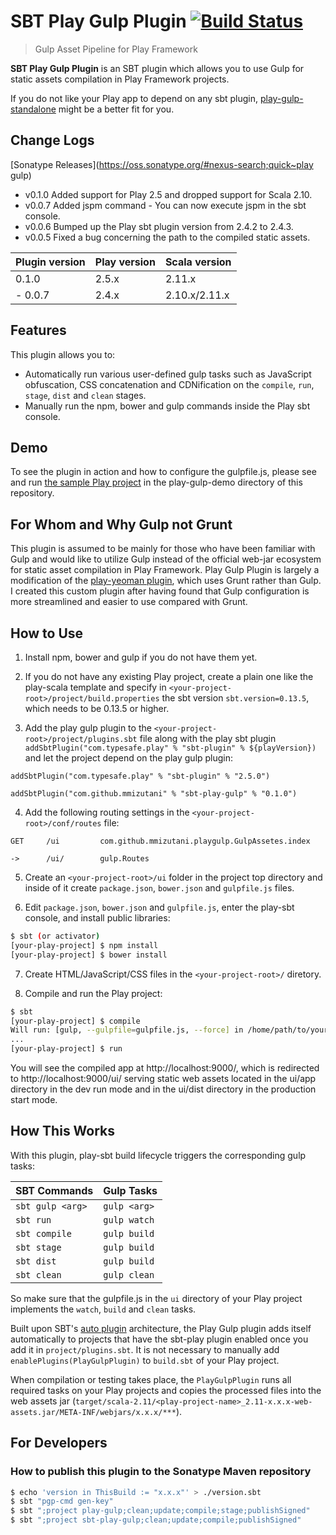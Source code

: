 # SBT Play Gulp Plugin [![Build Status](https://travis-ci.org/mmizutani/sbt-play-gulp.svg?branch=master)](https://travis-ci.org/mmizutani/sbt-play-gulp)
> Gulp Asset Pipeline for Play Framework

**SBT Play Gulp Plugin** is an SBT plugin which allows you to use Gulp for static assets compilation in Play Framework projects.

If you do not like your Play app to depend on any sbt plugin, [play-gulp-standalone](https://github.com/mmizutani/play-gulp-standalone) might be a better fit for you.

## Change Logs

[Sonatype Releases](https://oss.sonatype.org/#nexus-search;quick~play gulp)
* v0.1.0 Added support for Play 2.5 and dropped support for Scala 2.10.
* v0.0.7 Added jspm command - You can now execute jspm in the sbt console.
* v0.0.6 Bumped up the Play sbt plugin version from 2.4.2 to 2.4.3.
* v0.0.5 Fixed a bug concerning the path to the compiled static assets.

| Plugin version | Play version | Scala version |
|----------------|--------------|---------------|
| 0.1.0          | 2.5.x        | 2.11.x        |
| - 0.0.7        | 2.4.x        | 2.10.x/2.11.x |


## Features

This plugin allows you to:
- Automatically run various user-defined gulp tasks such as JavaScript obfuscation, CSS concatenation and CDNification on the `compile`, `run`, `stage`, `dist` and `clean` stages.
- Manually run the npm, bower and gulp commands inside the Play sbt console.

## Demo
To see the plugin in action and how to configure the gulpfile.js, please see and run [the sample Play project](play-gulp-sample/) in the play-gulp-demo directory of this repository.

## For Whom and Why Gulp not Grunt

This plugin is assumed to be mainly for those who have been familiar with Gulp and would like to utilize Gulp instead of the official web-jar ecosystem for static asset compilation in Play Framework. Play Gulp Plugin is largely a modification of the [play-yeoman plugin](https://github.com/tuplejump/play-yeoman), which uses Grunt rather than Gulp. I created this custom plugin after having found that Gulp configuration is more streamlined and easier to use compared with Grunt.

## How to Use

1. Install npm, bower and gulp if you do not have them yet.

2. If you do not have any existing Play project, create a plain one like the play-scala template and specify in `<your-project-root>/project/build.properties` the sbt version `sbt.version=0.13.5`, which needs to be 0.13.5 or higher.

3. Add the play gulp plugin to the `<your-project-root>/project/plugins.sbt` file along with the play sbt plugin `addSbtPlugin("com.typesafe.play" % "sbt-plugin" % ${playVersion})` and let the project depend on the play gulp plugin:
  ```
  addSbtPlugin("com.typesafe.play" % "sbt-plugin" % "2.5.0")

  addSbtPlugin("com.github.mmizutani" % "sbt-play-gulp" % "0.1.0")
  ```

4. Add the following routing settings in the `<your-project-root>/conf/routes` file:
  ```
  GET     /ui         com.github.mmizutani.playgulp.GulpAssetes.index

  ->      /ui/        gulp.Routes
  ```

5. Create an `<your-project-root>/ui` folder in the project top directory and inside of it create `package.json`, `bower.json` and `gulpfile.js` files.

6. Edit `package.json`, `bower.json` and `gulpfile.js`, enter the play-sbt console, and install public libraries:
  ```bash
  $ sbt (or activator)
  [your-play-project] $ npm install
  [your-play-project] $ bower install
  ```

7. Create HTML/JavaScript/CSS files in the `<your-project-root>/` diretory.

8. Compile and run the Play project:
  ```bash
  $ sbt
  [your-play-project] $ compile
  Will run: [gulp, --gulpfile=gulpfile.js, --force] in /home/path/to/your/play/project/ui
  ...
  [your-play-project] $ run
  ```
  You will see the compiled app at http://localhost:9000/, which is redirected to http://localhost:9000/ui/ serving static web assets located in the ui/app directory in the dev run mode and in the ui/dist directory in the production start mode.


## How This Works
With this plugin, play-sbt build lifecycle triggers the corresponding gulp tasks:

SBT Commands     | Gulp Tasks
---------------- | ------------
`sbt gulp <arg>` | `gulp <arg>`
`sbt run`        | `gulp watch`
`sbt compile`    | `gulp build`
`sbt stage`      | `gulp build`
`sbt dist`       | `gulp build`
`sbt clean`      | `gulp clean`

So make sure that the gulpfile.js in the `ui` directory of your Play project implements the `watch`, `build` and `clean` tasks.

Built upon SBT's [auto plugin](http://www.scala-sbt.org/0.13/docs/Plugins.html) architecture, the Play Gulp plugin adds itself automatically to projects that have the sbt-play plugin enabled once you add it in `project/plugins.sbt`. It is not necessary to manually add `enablePlugins(PlayGulpPlugin)` to `build.sbt` of your Play project.

When compilation or testing takes place, the `PlayGulpPlugin` runs all required tasks on your Play projects and copies the processed files into the web assets jar (`target/scala-2.11/<play-project-name>_2.11-x.x.x-web-assets.jar/META-INF/webjars/x.x.x/***`).


## For Developers

### How to publish this plugin to the Sonatype Maven repository
```bash
$ echo 'version in ThisBuild := "x.x.x"' > ./version.sbt
$ sbt "pgp-cmd gen-key"
$ sbt ";project play-gulp;clean;update;compile;stage;publishSigned"
$ sbt ";project sbt-play-gulp;clean;update;compile;publishSigned"
```
